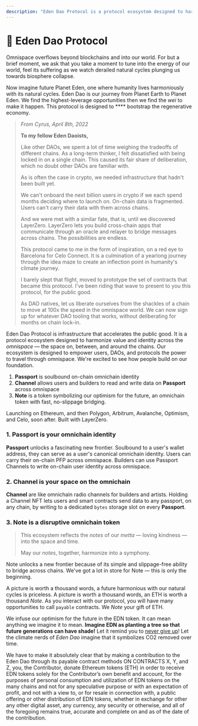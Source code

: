 ```yaml
---
description: "Eden Dao Protocol is a protocol ecosystem designed to harmonize value and identity across the omnispace — the space on, between, and around the chains —\_to accelerate the public good of humankind."
---
```


# 🌟 Eden Dao Protocol

Omnispace overflows beyond blockchains and into our world. For but a brief moment, we ask that you take a moment to tune into the energy of our world, feel its suffering as we watch derailed natural cycles plunging us towards biosphere collapse.

Now imagine future Planet Eden, one where humanity lives harmoniously with its natural cycles. Eden Dao is our journey from Planet Earth to Planet Eden. We find the highest-leverage opportunities then we find the _wei_ to make it happen. This protocol is designed to **** bootstrap the regenerative economy.

> _From Cyrus, April 8th, 2022_
>
> **To my fellow Eden Daoists,**
>
> Like other DAOs, we spent a lot of time weighing the tradeoffs of different chains. As a long-term thinker, I felt dissatisfied with being locked in on a single chain. This caused its fair share of deliberation, which no doubt other DAOs are familiar with.&#x20;
>
> As is often the case in crypto, we needed infrastructure that hadn't been built yet.
>
> We can't onboard the next billion users in crypto if we each spend months deciding where to launch on. On-chain data is fragmented. Users can't carry their data with them across chains.&#x20;
>
> And we were met with a similar fate, that is, until we discovered LayerZero. LayerZero lets you build cross-chain apps that communicate through an oracle and relayer to bridge messages across chains. The possibilities are endless.
>
> This protocol came to me in the form of inspiration, on a red eye to Barcelona for Celo Connect. It is a culmination of a yearlong journey through the idea maze to create an inflection point in humanity's climate journey.&#x20;
>
> I barely slept that flight, moved to prototype the set of contracts that became this protocol. I've been riding that wave to present to you this protocol, for the public good.
>
> As DAO natives, let us liberate ourselves from the shackles of a chain to move at 100x the speed in the omnispace world. We can now sign up for whatever DAO tooling that works, without deliberating for months on chain lock-in.&#x20;

Eden Dao Protocol is infrastructure that accelerates the public good. It is a protocol ecosystem designed to harmonize value and identity across the _omnispace_ — the space on, between, and around the chains. Our ecosystem is designed to empower users, DAOs, and protocols the power to travel through omnispace. We're excited to see how people build on our foundation.

1. **Passport** is soulbound on-chain omnichain identity
2. **Channel** allows users and builders to read and write data on **Passport** across omnispace
3. **Note** is a token symbolizing our optimism for the future, an omnichain token with fast, no-slippage bridging.

Launching on Ethereum, and then Polygon, Arbitrum, Avalanche, Optimism, and Celo, soon after. Built with LayerZero.

### **1. Passport** is your omnichain identity

**Passport** unlocks a fascinating new frontier. Soulbound to a user's wallet address, they can serve as a user's canonical omnichain identity. Users can carry their on-chain PFP across omnispace.  Builders can use Passport Channels to write on-chain user identity across omnispace.

### **2. Channel is your space** on the omnichain

**Channel** are like omnichain radio channels for builders and artists. Holding a Channel NFT lets users and smart contracts send data to any passport, on any chain, by writing to a dedicated `bytes` storage slot on every **Passport**.

### **3. Note** is a disruptive omnichain token

> This ecosystem reflects the _notes_ of our _metta_ — loving kindness — into the space and time.&#x20;
>
> May our _notes_, together, harmonize into a symphony.

Note unlocks a new frontier because of its simple and slippage-free ability to bridge across chains. We've got a lot in store for Note — this is only the beginning.

A picture is worth a thousand words, a future harmonious with our natural cycles is priceless. A picture is worth a thousand words, an ETH is worth a thousand _Note_. As you interact with our protocol, you will have many opportunities to call `payable` contracts. We _Note_ your gift of ETH.

We infuse our optimism for the future in the EDN token. It can mean anything we imagine it to mean. **Imagine EDN as planting a tree so that future generations can have shade!** Let it remind you to [never give up](https://www.youtube.com/watch?v=KxGRhd\_iWuE)! Let the climate nerds of _Eden Dao_ imagine that it symbolizes CO2 removed over time.

We have to make it absolutely clear that by making a contribution to the Eden Dao through its payable contract methods ON CONTRACTS X, Y, and Z, you, the Contributor, donate Ethereum tokens (ETH) in order to receive EDN tokens solely for the Contributor’s own benefit and account, for the purposes of personal consumption and utilization of EDN tokens on the many chains and not for any speculative purpose or with an expectation of profit, and not with a view to, or for resale in connection with, a public offering or other distribution of EDN tokens, whether in exchange for other any other digital asset, any currency, any security or otherwise, and all of the foregoing remains true, accurate and complete on and as of the date of the contribution.
